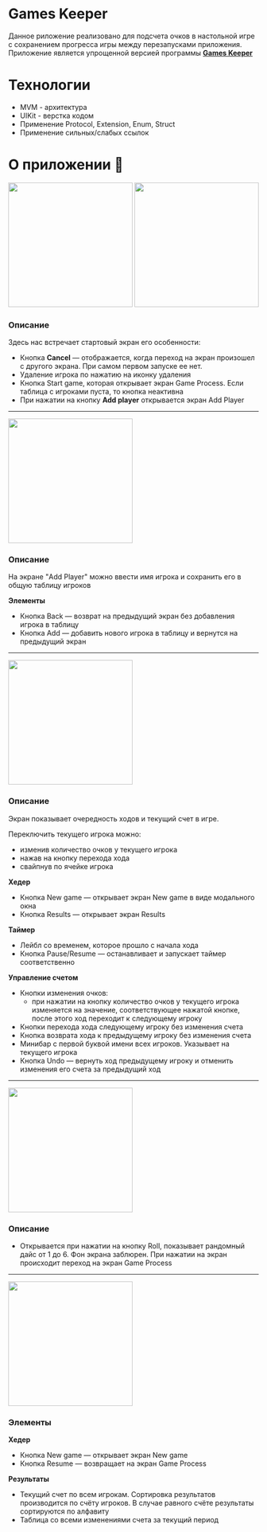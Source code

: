 # Games Keeper
Данное риложение реализовано для подсчета очков в настольной игре с сохранением прогресса игры между перезапусками приложения.
Приложение является упрощенной версией программы [**Games Keeper**](https://apps.apple.com/ru/app/games-keeper/id674138310#?platform=iphone)

# Технологии

* MVM - архитектура
* UIKit - верстка кодом
* Применение Protocol, Extension, Enum, Struct
* Применение сильных/слабых ссылок

# О приложении :tada:
<img src="https://github.com/shrubsproject/Games-Keeper/blob/main/shrubsProject/1.png" width="250"> <img src="https://github.com/shrubsproject/Games-Keeper/blob/main/shrubsProject/3.png" width="250">

### Описание

Здесь нас встречает стартовый экран его особенности:

* Кнопка **Cancel** — отображается, когда переход на экран произошел с другого экрана. При самом первом запуске ее нет.
* Удаление игрока по нажатию на иконку удаления
* Кнопка Start game, которая открывает экран Game Process. Если таблица с игроками пуста, то кнопка неактивна
* При нажатии на кнопку **Add player** открывается экран Add Player
__________________________________________________________________________
<img src="https://github.com/shrubsproject/Games-Keeper/blob/main/shrubsProject/2.png" width="250">

### Описание

На экране "Add Player" можно ввести имя игрока и сохранить его в общую таблицу игроков

**Элементы**

* Кнопка Back — возврат на предыдущий экран без добавления игрока в таблицу
* Кнопка Add — добавить нового игрока в таблицу и вернутся на предыдущий экран

__________________________________________________________________________
<img src="https://github.com/shrubsproject/Games-Keeper/blob/main/shrubsProject/4.png" width="250">

### Описание

Экран показывает очередность ходов и текущий счет в игре.  

Переключить текущего игрока можно:

* изменив количество очков у текущего игрока
* нажав на кнопку перехода хода
* свайпнув по ячейке игрока

**Хедер**

* Кнопка New game — открывает экран New game в виде модального окна
* Кнопка Results — открывает экран Results

**Таймер**

* Лейбл со временем, которое прошло с начала хода
* Кнопка Pause/Resume — останавливает и запускает таймер соответственно

**Управление счетом**

* Кнопки изменения очков:
    - при нажатии на кнопку количество очков у текущего игрока изменяется на значение, соответствующее нажатой кнопке, после этого ход переходит к следующему игроку
* Кнопки перехода хода следующему игроку без изменения счета
* Кнопка возврата хода к предыдущему игроку без изменения счета
* Минибар с первой буквой имени всех игроков. Указывает на текущего игрока
* Кнопка Undo — вернуть ход предыдущему игроку и отменить изменения его счета за предыдущий ход
 __________________________________________________________________________
<img src="https://github.com/shrubsproject/Games-Keeper/blob/main/shrubsProject/5.png" width="250">

### Описание

* Открывается при нажатии на кнопку Roll, показывает рандомный дайс от 1 до 6. Фон экрана заблюрен. При нажатии на экран происходит переход на экран Game Process

 __________________________________________________________________________
<img src="https://github.com/shrubsproject/Games-Keeper/blob/main/shrubsProject/6.png" width="250">

### Элементы

**Хедер**

* Кнопка New game — открывает экран New game
* Кнопка Resume — возвращает на экран Game Process

**Результаты**

- Текущий счет по всем игрокам. Сортировка результатов производится по счёту игроков. В случае равного счёте результаты сортируются по алфавиту
- Таблица со всеми изменениями счета за текущий период
